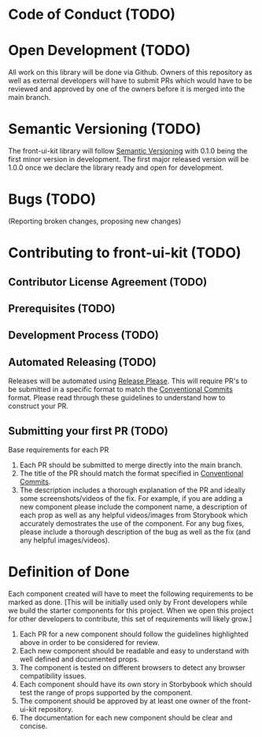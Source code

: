 # Code of Conduct (TODO)

# Open Development (TODO)

All work on this library will be done via Github. Owners of this repository as well as external developers will have to submit PRs which would have to be reviewed and approved by one of the owners before it is merged into the main branch.

# Semantic Versioning (TODO)

The front-ui-kit library will follow [Semantic Versioning](https://semver.org/) with 0.1.0 being the first minor version in development. The first major released version will be 1.0.0 once we declare the library ready and open for development.

# Bugs (TODO)

(Reporting broken changes, proposing new changes)

# Contributing to front-ui-kit (TODO)

## Contributor License Agreement (TODO)

## Prerequisites (TODO)

## Development Process (TODO)

## Automated Releasing (TODO)

Releases will be automated using [Release Please](https://github.com/googleapis/release-please). This will require PR's to be submitted in a specific format to match the [Conventional Commits](https://www.conventionalcommits.org/en/v1.0.0/) format. Please read through these guidelines to understand how to construct your PR.

## Submitting your first PR (TODO)

Base requirements for each PR
1. Each PR should be submitted to merge directly into the main branch.
2. The title of the PR should match the format specified in [Conventional Commits](https://www.conventionalcommits.org/en/v1.0.0/).
3. The description includes a thorough explanation of the PR and ideally some screenshots/videos of the fix. For example, if you are adding a new component please include the component name, a description of each prop as well as any helpful videos/images from Storybook which accurately demostrates the use of the component. For any bug fixes, please include a thorough description of the bug as well as the fix (and any helpful images/videos).

# Definition of Done

Each component created will have to meet the following requirements to be marked as done. 
[This will be initially used only by Front developers while we build the starter components for this project. When we open this project for other developers to contribute, this set of requirements will likely grow.]

1. Each PR for a new component should follow the guidelines highlighted above in order to be considered for review.
2. Each new component should be readable and easy to understand with well defined and documented props.
3. The component is tested on different browsers to detect any browser compatibility issues.
4. Each component should have its own story in Storbybook which should test the range of props supported by the component.
5. The component should be approved by at least one owner of the front-ui-kit repository.
6. The documentation for each new component should be clear and concise.